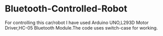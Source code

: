 # Bluetooth-Controlled-Robot
For controlling this car/robot I have used  Arduino UNO,L293D Motor Driver,HC-05 Bluetooth Module.The code uses switch-case for working.
